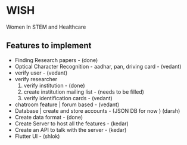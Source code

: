 # WISH
Women In STEM and Healthcare

## Features to implement
* Finding Research papers - (done)
* Optical Character Recognition - aadhar, pan, driving card - (vedant)
* verify user - (vedant)
* verify researcher
  <ol>
    <li>verify institution - (done)</li>
    <li>create institution mailing list - (needs to be filled)</li>
    <li>verify identification cards - (vedant)</li>
  </ol>
* chatroom feature | forum based - (vedant)
* Database | create and store accounts - (JSON DB for now ) (darsh)
* Create data format - (done)
* Create Server to host all the features - (kedar)
* Create an API to talk with the server - (kedar)
* Flutter UI - (shlok)


